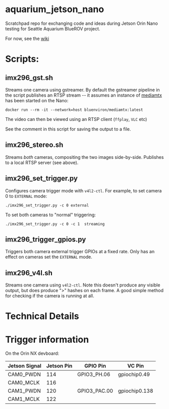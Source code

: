 # aquarium_jetson_nano

Scratchpad repo for exchanging code and ideas during Jetson Orin Nano testing for Seattle Aquarium BlueROV project.

For now, see the [wiki](https://github.com/apl-ocean-engineering/aquarium_jetson_nano/wiki)

# Scripts:

## imx296_gst.sh

Streams one camera using gstreamer.   By default the gstreamer pipeline in the script publishes an RTSP stream -- it assumes an instance of [mediamtx](https://github.com/bluenviron/mediamtx) has been started on the Nano:

```
docker run --rm -it --network=host bluenviron/mediamtx:latest
```

The video can then be viewed using an RTSP client (`ffplay`, `VLC` etc)

See the comment in this script for saving the output to a file.

## imx296_stereo.sh

Streams _both_ cameras, compositing the two images side-by-side.   Publishes to a local RTSP server (see above).

## imx296_set_trigger.py

Configures camera trigger mode with `v4l2-ctl`.   For example, to set camera 0 to `EXTERNAL` mode:

```
./imx296_set_trigger.py -c 0 external
```

To set both cameras to "normal" triggering:

```
./imx296_set_trigger.py -c 0 -c 1  streaming
```

## imx296_trigger_gpios.py

Triggers both camera external trigger GPIOs at a fixed rate.   Only has an effect on cameras set the `EXTERNAL` mode.

## imx296_v4l.sh

Streams one camera using `v4l2-ctl`.   Note this doesn't produce any visible output, but does produce ">" hashes on each frame.   A good simple method for checking if the camera is running at all.

# Technical Details

# Trigger information

On the Orin NX devboard:

| Jetson Signal | Jetson Pin | GPIO Pin | VC Pin |
|---------------|------------|----------|--------|
| CAM0_PWDN | 114 | GPIO3_PH.06 | gpiochip0.49 | Trigger to sensor |
| CAM0_MCLK | 116 | |  | Flash from sensor |
| CAM1_PWDN | 120 | GPIO3_PAC.00 | gpiochip0.138 | Trigger to sensor |
| CAM1_MCLK | 122 | | | Flash from sensor |
